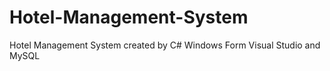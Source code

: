 # Hotel-Management-System
Hotel Management System created by C# Windows Form Visual Studio and MySQL 
